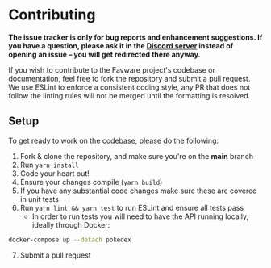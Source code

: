 # Contributing

**The issue tracker is only for bug reports and enhancement suggestions. If you have a question, please ask it in the [Discord server](https://join.favware.tech) instead of opening an issue – you will get redirected there anyway.**

If you wish to contribute to the Favware project's codebase or documentation, feel free to fork the repository and submit a
pull request. We use ESLint to enforce a consistent coding style, any PR that does not follow the linting rules will not be
merged until the formatting is resolved.

## Setup

To get ready to work on the codebase, please do the following:

1. Fork & clone the repository, and make sure you're on the **main** branch
2. Run `yarn install`
3. Code your heart out!
4. Ensure your changes compile (`yarn build`)
5. If you have any substantial code changes make sure these are covered in unit tests
6. Run `yarn lint && yarn test` to run ESLint and ensure all tests pass
    - In order to run tests you will need to have the API running locally, ideally through Docker:

```sh
docker-compose up --detach pokedex
```

7. Submit a pull request
